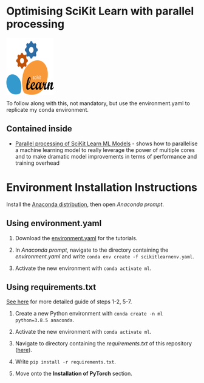 # Optimising SciKit Learn with parallel processing
<p><a href="https://hutsons-hacks.info/"><img src = "man/figures/ParallelScikitlearn.png" width = "125px" height = "150px" align="center"></a></p>

To follow along with this, not mandatory, but use the environment.yaml to replicate my conda environment. 

## Contained inside

* [Parallel processing of SciKit Learn ML Models](https://github.com/StatsGary/OptimisingSciKitLearn/blob/main/01_ParelleliseMODEL.py) - shows how to parallelise a machine learning model to really leverage the power of multiple cores and to make dramatic model improvements in terms of performance and training overhead


# Environment Installation Instructions

Install the [Anaconda distribution](https://www.anaconda.com/products/individual), then open *Anaconda prompt*.

## Using environment.yaml

1. Download the [environment.yaml](https://github.com/StatsGary/ShapleyValuesPython/blob/main/scikitlearnenv.yml) for the tutorials.

2. In *Anaconda prompt*, navigate to the directory containing the *environment.yaml* and write `conda env create -f scikitlearnenv.yaml`.

3. Activate the new environment with `conda activate ml`.

## Using requirements.txt

[See here](https://towardsdatascience.com/how-to-setup-python-for-machine-learning-173cb25f0206?sk=8e25eb341c8910209ff683071650c180) for more detailed guide of steps 1-2, 5-7.

1. Create a new Python environment with `conda create -n ml python=3.8.5 anaconda`.

2. Activate the new environment with `conda activate ml`.

3. Navigate to directory containing the *requirements.txt* of this repository ([here](https://github.com/StatsGary/ShapleyValuesPython/blob/main/requirements.txt)).

4. Write `pip install -r requirements.txt`.

5. Move onto the **Installation of PyTorch** section.

